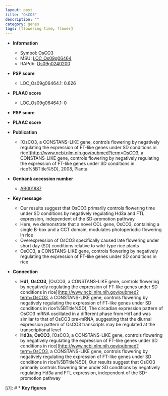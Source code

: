 ```yaml
---
layout: post
title: "OsCO3"
description: ""
category: genes
tags: [flowering time, flower]
---
```


* **Information**  
    + Symbol: OsCO3  
    + MSU: [LOC_Os09g06464](http://rice.plantbiology.msu.edu/cgi-bin/ORF_infopage.cgi?orf=LOC_Os09g06464)  
    + RAPdb: [Os09g0240200](http://rapdb.dna.affrc.go.jp/viewer/gbrowse_details/irgsp1?name=Os09g0240200)  

* **PSP score**  
    + LOC_Os09g06464.1: 0.626 

* **PLAAC score**  
    + LOC_Os09g06464.1: 0 

* **PSP score**  


* **PLAAC score**  


* **Publication**  
    + [OsCO3, a CONSTANS-LIKE gene, controls flowering by negatively regulating the expression of FT-like genes under SD conditions in rice](http://www.ncbi.nlm.nih.gov/pubmed?term=OsCO3, a CONSTANS-LIKE gene, controls flowering by negatively regulating the expression of FT-like genes under SD conditions in rice%5BTitle%5D), 2008, Planta.

* **Genbank accession number**  
    + [AB001887](http://www.ncbi.nlm.nih.gov/nuccore/AB001887)

* **Key message**  
    + Our results suggest that OsCO3 primarily controls flowering time under SD conditions by negatively regulating Hd3a and FTL expression, independent of the SD-promotion pathway
    + Here, we demonstrate that a novel COL gene, OsCO3, containing a single B-box and a CCT domain, modulates photoperiodic flowering in rice
    + Overexpression of OsCO3 specifically caused late flowering under short day (SD) conditions relative to wild-type rice plants
    + OsCO3, a CONSTANS-LIKE gene, controls flowering by negatively regulating the expression of FT-like genes under SD conditions in rice

* **Connection**  
    + __Hd1__, __OsCO3__, [OsCO3, a CONSTANS-LIKE gene, controls flowering by negatively regulating the expression of FT-like genes under SD conditions in rice](http://www.ncbi.nlm.nih.gov/pubmed?term=OsCO3, a CONSTANS-LIKE gene, controls flowering by negatively regulating the expression of FT-like genes under SD conditions in rice%5BTitle%5D), The circadian expression pattern of OsCO3 mRNA oscillated in a different phase from Hd1 and was similar to that of OsCO3 pre-mRNA, suggesting that the diurnal expression pattern of OsCO3 transcripts may be regulated at the transcriptional level
    + __Hd3a__, __OsCO3__, [OsCO3, a CONSTANS-LIKE gene, controls flowering by negatively regulating the expression of FT-like genes under SD conditions in rice](http://www.ncbi.nlm.nih.gov/pubmed?term=OsCO3, a CONSTANS-LIKE gene, controls flowering by negatively regulating the expression of FT-like genes under SD conditions in rice%5BTitle%5D), Our results suggest that OsCO3 primarily controls flowering time under SD conditions by negatively regulating Hd3a and FTL expression, independent of the SD-promotion pathway

[//]: # * **Key figures**  


